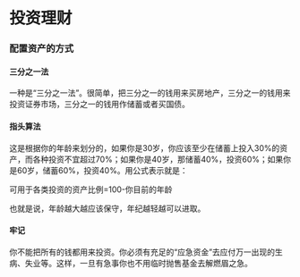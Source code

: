 # 投资理财

### 配置资产的方式

#### 三分之一法

一种是“三分之一法”。很简单，把三分之一的钱用来买房地产，三分之一的钱用来投资证券市场，三分之一的钱用作储蓄或者买国债。

#### 指头算法

这是根据你的年龄来划分的，如果你是30岁，你应该至少在储蓄上投入30%的资产，而各种投资不宜超过70%；如果你是40岁，那储蓄40%，投资60%；如果你是60岁，储蓄60%，投资40%。用公式表示就是：

可用于各类投资的资产比例=100-你目前的年龄

也就是说，年龄越大越应该保守，年纪越轻越可以进取。

#### 牢记

你不能把所有的钱都用来投资。你必须有充足的“应急资金”去应付万一出现的生病、失业等。这样，一旦有急事你也不用临时抛售基金去解燃眉之急。